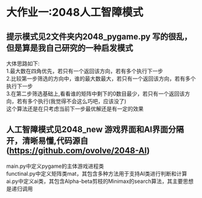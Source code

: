 大作业一:2048人工智障模式
====

提示模式见2文件夹内2048_pygame.py 写的很乱，但是算是我自己研究的一种启发模式<br>
----
大体思路如下:<br>
  1.最大数在四角优先，若只有一个返回该方向，若有多个执行下一步<br>
  2.比较第一步筛选的方向中，谁的最大数最大，若只有一个返回该方向，若有多个执行下一步<br>
  3.在第二步筛选基础上,看看谁的矩阵中剩下的0数目最少，若只有一个返回该方向，若有多个执行(我觉得不会这么巧吧，应该没了)<br>
这个算法还是在只考虑当前下一步最优解还是有一定的效果<br>


人工智障模式见2048_new 游戏界面和AI界面分隔开，清晰易懂,代码源自(https://github.com/ovolve/2048-AI)<br>
----
  main.py中定义pygame的主体游戏进程类<br>
  functinal.py中定义矩阵类mat，其包含多种方法用于支持AI类进行判断和计算<br>
  ai.py中定义ai类，其包含Alpha-beta剪枝的Minimax的search算法，其主要思想是递归调用<br>


  
